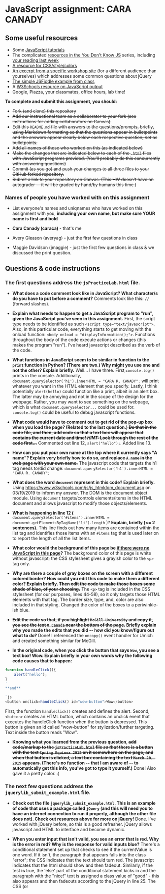 # JavaScript assignment: CARA CANADY

## Some useful resources
* Some [JavaScript tutorials](https://www.htmldog.com/guides/javascript/)
* The complicated [resources in the You Don't Know JS](https://github.com/getify/You-Dont-Know-JS) series, including [your reading last week](https://github.com/getify/You-Dont-Know-JS/blob/master/up%20%26%20going/ch2.md)
* [A resource for CSS/style/colors](https://htmlcolorcodes.com/)  
* [An excerpt from a specific workshop site](https://witny-summer-guild-2018.github.io/day_4_exercise_2.html) (for a different audience than yourselves) which addresses some common questions about jQuery
* [The simple JSFiddle example from class](https://jsfiddle.net/2of65j8q/)
* A [W3Schools resource on JavaScript output](https://www.w3schools.com/js/js_output.asp)
* Google, Piazza, your classmates, office hours, lab time!

**To complete and submit this assignment, you should:**

* ~~Fork (and clone) this repository~~
* ~~Add our instructional team as a collaborator to your fork (see instructions for adding collaborators on Canvas)~~
* ~~Edit this `README.md` file with answers to the questions/prompts, briefly, using Markdown formatting so that the questions appear in bulletpoints and the answers appear clearly below each respective question, *not* as bulletpoints.~~
* ~~Add all names of those who worked on this (as indicated below)~~
* ~~Make the changes that are indicated below to each of the `.html` files with JavaScript programs provided. (You'll probably do this concurrently with answering questions)~~
* ~~Commit (as you go) and push your changes to all three files to your GitHub forked repository.~~
* ~~Submit a link to your repository on Canvas. (This HW doesn't have an autograder -- it will be graded by hand/by humans this time.)~~

### Names of people you have worked with on this assignment
* List everyone's names and uniqnames who have worked on this assignment with you, **including your own name, but make sure YOUR name is first and bold**

* **Cara Canady (caraca)** - that's me
* Avery Gleason (averyag) - just the first few questions in class
* Maggie Davidson (jmaggie) - just the first few questions in class & we discussed the print question.


## Questions & code instructions

### The first questions address the `jsPracticeLab.html` file.

* **What does a code comment look like in JavaScript? What character/s do you have to put before a comment?**
Comments look like this: ```//``` (forward slashes).

* **Explain what needs to happen to get a JavaScript program to "run", given the JavaScript you've seen in this assignment.**
First, the script type needs to be identified as such ```<script type="text/javascript">```. Also, in this particular code, everything starts to get moving with the onload function: ```<body onload = "displayInformation();">```. Functions throughout the body of the code execute actions or changes (this makes the program "run"). I've heard javascript described as the verb of the code.

* **What functions in JavaScript seem to be similar in function to the `print` function in Python? (There are two.) Why might you use one and not the other? Explain briefly.**
Well... I have three. First,`console.log()` prints in the console. Additionally, `document.querySelector('h1').innerHTML = "CARA R. CANADY";` will print whatever you want in the HTML element that you specify. Lastly, I think potentially `alert(hello)` could function like a print, albeit in an alert box. The latter may be annoying and not in the scope of the design for the webpage. Rather, you may want to see something on the webpage, which is what `document.querySelector...` could be used for. `console.log()` could be useful to debug javascript functions.

* **What code would have to comment out to get rid of the pop-up box when you load the page? (Related to the last question.) ~~Do that in the code file, and then, add code so that a text box will appear that contains the current date and time! *HINT:* Look through the rest of the code first...~~**
Commented out line 12, ```alert("hello");```. Added line 13.

* **How can you put your own name at the top where it currently says "A name"? Explain very briefly how to do so, and ~~replace `A name` in the web page with your own name.~~**
The javascript code that targets the h1 tag needs to/did change: ```document.querySelector('h1').innerHTML = "CARA R. CANADY";```

* **What does the word `document` represent in this code? Explain briefly.**
Using https://www.w3schools.com/js/js_htmldom_document.asp on 03/19/2019 to inform my answer. The DOM is the document object module. Using `document`  targets/controls elements/items in the HTML document and allows javascript to modify those objects/elements.

* **What is happening in line 12 (**
		`document.querySelector('#items').innerHTML = document.getElementsByTagName('li').length`
)? **Explain, briefly (<= 2 sentences).**
This line finds out how many items are contained within the list tag and identifies those items with an `#items` tag that is used later on to report the length of all the list items.

* **What color would the background of this page be <u>if there were no JavaScript in this page</u>?**
The background color of this page is white without javascript; the CSS stylesheet gives a grayish color to the ``<p>`` tag only.

* **Why are there a couple of gray boxes on the screen with a different colored border? How could you edit this code to make them a different color? Explain briefly. ~~Then edit the code to make those boxes some shade of blue, of your choosing.~~**
The ``<p>`` tag is included in the CSS stylesheet (for our purposes, lines 44-58), so it only targets those HTML elements with that tag. The border size, type, and, color are also included in that styling. Changed the color of the boxes to a periwinkle-ish blue.

* **~~Edit the code so that, if you highlight `McGill University` and copy it, you see the text `O Canada` near the bottom of the page.~~
Briefly explain why you made the edits that you did -- how did you know/figure out what to do?**
Done! I referenced the `oncopy()` event handler for Umich and created something similar for McGill.

* **In the original code, when you click the button that says `Wow`, you see a text box! Wow. Explain briefly in your own words why the following code causes that to happen:**

```js
function handleClick(){
	alert("hello");
}
`
**and**

`js
<button onclick=handleClick() id="wow-button">Wow</button>
```

First, the function `handleclick()` creates and defines the alert. Second, `<button>` creates an HTML button, which contains an onclick event that executes the handleClick function when the button is depressed. This button is given an id called "wow-button" for stylization/further targeting. Text inside the button reads "Wow".

* **Knowing what you learned from the previous question, ~~add code/markup to the `jsPracticeLab.html` file *so that* there is a button with the text `Spring Equinox 2019` on it somewhere on the page, and when that button is clicked, a text box containing the text `March 20, 2019` appears.~~ (There's no function -- that I am aware of -- to automatically get this info, you've got to type it yourself.)**
Done! Also gave it a pretty color. :)

### The next few questions address the `jquerylib_submit_example.html` file.

* **Check out the file `jquerylib_submit_example.html`. This is an example of code that uses a package called `jQuery` (and this will need you to have an internet connection to run it properly, although the other file does not). Check out resources above for more on jQuery!**
Done. I've worked with jQuery before, so this is a good refresher. jQuery allows javascript and HTML to interface and become dynamic.

* **When you enter input that isn't valid, you see an error that is red. Why is the error in red? Why is the response for valid inputs blue?**
There's a  conditional statement set up that checks to see if the currentValue is one word. If it isn't, the paragraph that appears falls into the class "error"; the CSS indicates that the text should turn red. The javascript indicates that the html should show and then fadeout. Similarly, if the test **is** true, the 'else' part of the conditional statement kicks in and the paragraph with the "nice!" text is assigned a class value of "good" - this also appears and then fadeouts according to the jQuery in line 25. The CSS (or <style> tags) dictate that anything assigned to this class should turn blue.

* **What is this line `var regex = /^[a-zA-Z]+$/;` helping with? And if you googled something to figure that out, what did you google, and what, briefly, did you learn? (If you didn't need to google, you can leave that out, but explain briefly what that line is helping the program do, anyway.)**
I actually looked this up when I was trying to figure out some sql at work that would allow me to find values (strings) that start with a number and filter them out. Here's where I looked: https://docs.oracle.com/cd/B12037_01/server.101/b10759/conditions018.htm, and I googled "character match string sql oracle." In summary, this variable matches text with a pattern (specified after the = to be alpha only, case insensitive).


* **What's different about the syntax of conditional statements in JavaScript, compared to Python?**
A few things: (1) so many curly brackets in javascript - they must wrap each if/else, etc. (2) colon (:) in python after if/else statement; in javascript semi-colon (;) after each statement within if/else (3) I found out the hard way that indentations really matter in python (reraise error after reraise error).

* **What do you think the `10000` refers to in the code `.fadeOut(10000)`?**
That's the time before it fades away (duration in ms). I knew this from my previous front-end bootcamp.

* **What do you think is going on with the following code at the beginning of the program? Note that the most important thing to do for answering this question is to be thoughtful and clear, not to be absolutely correct:**

```
js
$(document).ready(function(){
$("form").submit(function(event){
```
This seems to call a function when the document is ready. This function targets the `form` element specified in the HTML. The submit method that is attached to `$("form")` executes a function when the form is submitted (button is pressed) - this leads to the valid/not valid text that appears.

* **~~Add some code to the `jquerylib_submit_example.html` file so that, if the input is valid and is specifically the text `hello`, rather than the visible output being `Nice!` in blue, the visible output should be `Hello to you too!`, also in blue, just like `Nice!` is.** *HINT:* You'll have to make some changes to the conditional statement, and possibly look up some JavaScript conditional syntax. You'll also need to look carefully at what generates visible output right now.~~
